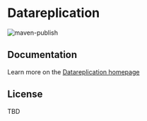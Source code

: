 # Datareplication
![maven-publish](https://github.com/datareplication/datareplication-java/actions/workflows/maven-publish.yml/badge.svg)

## Documentation
Learn more on the [Datareplication homepage](https://www.datareplication.io)

## License
TBD
